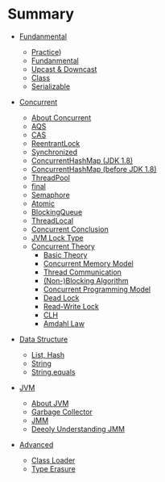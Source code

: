 # Summary

* [Fundanmental]()
  * [Practice](/Fundamental/practice.md))
  * [Fundanmental](/Fundamental/fundanmental.md)
  * [Upcast & Downcast](/Fundamental/Upcast_Downcast.md)
  * [Class](/Fundamental/Class.md)
  * [Serializable](/Fundamental/Serializable.md)

* [Concurrent]()
  * [About Concurrent](/Concurrent/AboutConcurrent.md)
  * [AQS](/Concurrent/AQS.md)
  * [CAS](/Concurrent/CAS.md)
  * [ReentrantLock](/Concurrent/ReentrantLock.md)
  * [Synchronized](/Concurrent/Synchronized.md)
  * [ConcurrentHashMap (JDK 1.8)](/Concurrent/ConcurrentHashMap_8.md)
  * [ConcurrentHashMap (before JDK 1.8)](/Concurrent/ConcurrentHashMap_7.md)
  * [ThreadPool](/Concurrent/ThreadPool.md)
  * [final](/Concurrent/final.md)
  * [Semaphore](/Concurrent/Semaphore.md)
  * [Atomic](/Concurrent/Atomic.md)
  * [BlockingQueue](/Concurrent/BlockingQueue.md)
  * [ThreadLocal](/Concurrent/threadlocal.md)
  * [Concurrent Conclusion](/Concurrent/ConcurrentConclusion.md)
  * [JVM Lock Type](/Concurrent/lock.md)
  * [Concurrent Theory]()
    * [Basic Theory](/Concurrent/Theory/theory.md)
    * [Concurrent Memory Model](/Concurrent/Theory/ConcurrentMemModel.md)
    * [Thread Communication](/Concurrent/Theory/ThreadComm.md)
    * [(Non-)Blocking Algorithm](/Concurrent/Theory/NonBlockingAlgorithm.md)
    * [Concurrent Programming Model](/Concurrent/Theory/ConPgmMdl.md)
    * [Dead Lock](/Concurrent/Theory/DeadLock.md)
    * [Read-Write Lock](/Concurrent/Theory/RWLock.md)
    * [CLH](/Concurrent/Theory/CLH.md)
    * [Amdahl Law](/Concurrent/Theory/Amdahl.md)

* [Data Structure]()
  * [List, Hash](/Java_Data_Structure/JavaDataStructure.md)
  * [String](/Java_Data_Structure/String.md)
  * [String.equals](/Java_Data_Structure/string_equals.md)

* [JVM]()
  * [About JVM](/JVM/JVM.md)
  * [Garbage Collector](/JVM/GarbageCollector.md)
  * [JMM](/JVM/JMM.md)
  * [Deeoly Understanding JMM](/JVM/JMM++.md)
  
* [Advanced]()
  * [Class Loader](/Advanced/class_loader.md)
  * [Type Erasure](/Advanced/type_erasure.md)